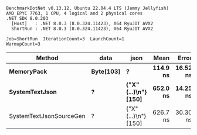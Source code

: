 ```

BenchmarkDotNet v0.13.12, Ubuntu 22.04.4 LTS (Jammy Jellyfish)
AMD EPYC 7763, 1 CPU, 4 logical and 2 physical cores
.NET SDK 8.0.203
  [Host]   : .NET 8.0.3 (8.0.324.11423), X64 RyuJIT AVX2
  ShortRun : .NET 8.0.3 (8.0.324.11423), X64 RyuJIT AVX2

Job=ShortRun  IterationCount=3  LaunchCount=1  
WarmupCount=3  

```
| Method                  | data      | json                 | Mean     | Error    | StdDev  | Min      | Max      | Gen0   | Allocated |
|------------------------ |---------- |--------------------- |---------:|---------:|--------:|---------:|---------:|-------:|----------:|
| **MemoryPack**              | **Byte[103]** | **?**                    | **114.9 ns** | **16.52 ns** | **0.91 ns** | **113.9 ns** | **115.7 ns** | **0.0029** |     **248 B** |
| **SystemTextJson**          | **?**         | **{&quot;X&quot;(...)\\n&quot;} [150]** | **652.0 ns** | **14.25 ns** | **0.78 ns** | **651.1 ns** | **652.5 ns** | **0.0029** |     **248 B** |
| SystemTextJsonSourceGen | ?         | {&quot;X&quot;(...)\\n&quot;} [150] | 626.7 ns | 30.30 ns | 1.66 ns | 624.8 ns | 628.0 ns | 0.0029 |     248 B |
